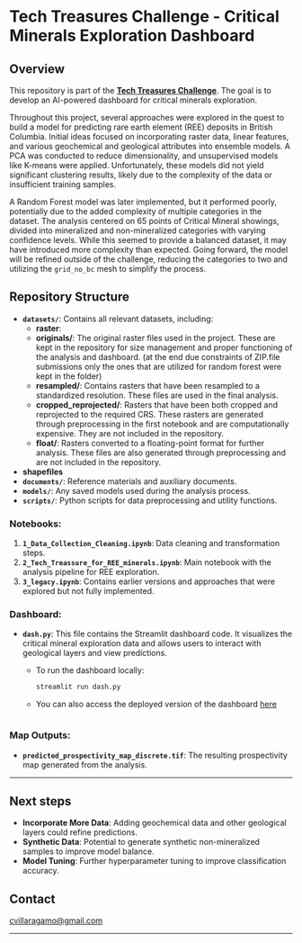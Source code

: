 # Tech Treasures Challenge - Critical Minerals Exploration Dashboard

## Overview
This repository is part of the **[Tech Treasures Challenge](https://getech.com/news/getech-collaborates-with-thinkonward-to-develop-ai-powered-critical-minerals-exploration-dashboard/?utm_campaign=2024%20Challenges%20and%20Bounties&utm_content=304316993&utm_medium=social&utm_source=linkedin&hss_channel=lcp-40889185)**. The goal is to develop an AI-powered dashboard for critical minerals exploration.

Throughout this project, several approaches were explored in the quest to build a model for predicting rare earth element (REE) deposits in British Columbia. Initial ideas focused on incorporating raster data, linear features, and various geochemical and geological attributes into ensemble models. A PCA was conducted to reduce dimensionality, and unsupervised models like K-means were applied. Unfortunately, these models did not yield significant clustering results, likely due to the complexity of the data or insufficient training samples.

A Random Forest model was later implemented, but it performed poorly, potentially due to the added complexity of multiple categories in the dataset. The analysis centered on 65 points of Critical Mineral showings, divided into mineralized and non-mineralized categories with varying confidence levels. While this seemed to provide a balanced dataset, it may have introduced more complexity than expected. Going forward, the model will be refined outside of the challenge, reducing the categories to two and utilizing the `grid_no_bc` mesh to simplify the process.

## Repository Structure
- **`datasets/`**: Contains all relevant datasets, including:
  - **raster**:
   - **originals/**: The original raster files used in the project. These are kept in the repository for size management and proper functioning of the analysis and dashboard. (at the end due constraints of ZIP.file submissions only the ones that are utilized for random forest were kept in the folder)
    - **resampled/**: Contains rasters that have been resampled to a standardized resolution. These files are used in the final analysis.
    - **cropped_reprojected/**: Rasters that have been both cropped and reprojected to the required CRS. These rasters are generated through preprocessing in the first notebook and are computationally expensive. They are not included in the repository.
    - **float/**: Rasters converted to a floating-point format for further analysis. These files are also generated through preprocessing and are not included in the repository.
 - **shapefiles**
- **`documents/`**: Reference materials and auxiliary documents.
- **`models/`**: Any saved models used during the analysis process.
- **`scripts/`**: Python scripts for data preprocessing and utility functions.

### Notebooks:
1. **`1_Data_Collection_Cleaning.ipynb`**: Data cleaning and transformation steps.
2. **`2_Tech_Treassure_for_REE_minerals.ipynb`**: Main notebook with the analysis pipeline for REE exploration.
3. **`3_legacy.ipynb`**: Contains earlier versions and approaches that were explored but not fully implemented.

### Dashboard:
- **`dash.py`**: This file contains the Streamlit dashboard code. It visualizes the critical mineral exploration data and allows users to interact with geological layers and view predictions.
  - To run the dashboard locally:
    ```bash
    streamlit run dash.py
    ```
  - You can also access the deployed version of the dashboard [here](#)

    ```
### Map Outputs:
- **`predicted_prospectivity_map_discrete.tif`**: The resulting prospectivity map generated from the analysis.
---
## Next steps
- **Incorporate More Data**: Adding geochemical data and other geological layers could refine predictions.
- **Synthetic Data**: Potential to generate synthetic non-mineralized samples to improve model balance.
- **Model Tuning**: Further hyperparameter tuning to improve classification accuracy.

## Contact
cvillaragamo@gmail.com

---
